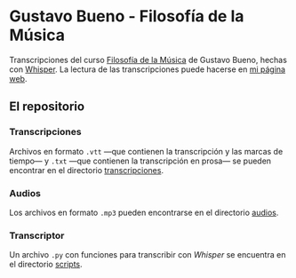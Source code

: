# Gustavo Bueno - Filosofía de la Música

Transcripciones del curso [Filosofía de la Música](https://www.fgbueno.es/act/act021.htm) de Gustavo Bueno, hechas con [Whisper](https://github.com/openai/whisper). La lectura de las transcripciones puede hacerse en [mi página web](noguez.live/fdmusica).

## El repositorio

### Transcripciones
Archivos en formato `.vtt` —que contienen la transcripción y las marcas de tiempo— y `.txt` —que contienen la transcripción en prosa— se pueden encontrar en el directorio [transcripciones](transcripciones/).

### Audios
Los archivos en formato `.mp3` pueden encontrarse en el directorio [audios](audios/).

### Transcriptor
Un archivo `.py` con funciones para transcribir con *Whisper* se encuentra en el directorio [scripts](scripts/).
